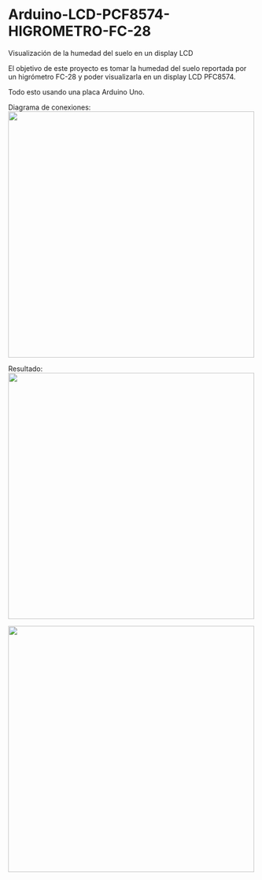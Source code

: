 # Arduino-LCD-PCF8574-HIGROMETRO-FC-28
Visualización de la humedad del suelo en un display LCD

El objetivo de este proyecto es tomar la humedad del suelo reportada por un higrómetro FC-28 y poder visualizarla en un display LCD PFC8574. 

Todo esto usando una placa Arduino Uno.

Diagrama de conexiones:
<img src="http://moviltracing.com/iot/images/arduino_fc_28_.LCD_PCF8574_.png" width="500px" />

Resultado:
<img src="http://moviltracing.com/iot/images/20180523_213204.jpg" width="500px" />

<img src="http://moviltracing.com/iot/images/20180523_213213.jpg" width="500px" />
